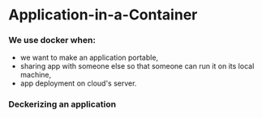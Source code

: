 # Application-in-a-Container

### We use docker when:
- we want to make an application portable,
- sharing app with someone else so that someone can run it on its local machine,
- app deployment on cloud's server.

### Deckerizing an application
